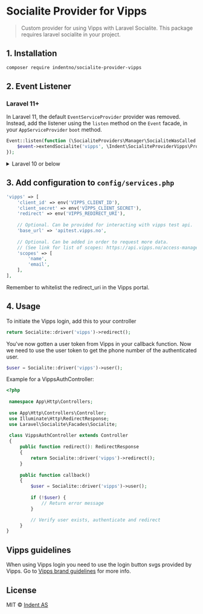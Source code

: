# Socialite Provider for Vipps

> Custom provider for using Vipps with Laravel Socialite. This package requires laravel socialite in your project.

## 1. Installation

```bash
composer require indentno/socialite-provider-vipps
```

## 2. Event Listener

### Laravel 11+

In Laravel 11, the default `EventServiceProvider` provider was removed. Instead, add the listener using the `listen` method on the `Event` facade, in your `AppServiceProvider` `boot` method.

```php
Event::listen(function (\SocialiteProviders\Manager\SocialiteWasCalled $event) {
    $event->extendSocialite('vipps', \Indent\SocialiteProviderVipps\Provider::class);
});
```
<details>
<summary>
Laravel 10 or below
</summary>
Configure the package's listener to listen for `SocialiteWasCalled` events.

Add the event to your `listen[]` array in `app/Providers/EventServiceProvider`. See the [Base Installation Guide](https://socialiteproviders.com/usage/) for detailed instructions.

```php
protected $listen = [
    \SocialiteProviders\Manager\SocialiteWasCalled::class => [
        // ... other providers
        \Indent\SocialiteProviderVipps\VippsExtendSocialite::class . '@handle',
    ],
];
```
</details>

## 3. Add configuration to `config/services.php`

```php
'vipps' => [
    'client_id' => env('VIPPS_CLIENT_ID'),
    'client_secret' => env('VIPPS_CLIENT_SECRET'),
    'redirect' => env('VIPPS_REDIRECT_URI'),
    
    // Optional. Can be provided for interacting with vipps test api.
    'base_url' => 'apitest.vipps.no',
    
    // Optional. Can be added in order to request more data.
    // (See link for list of scopes: https://api.vipps.no/access-management-1.0/access/.well-known/openid-configuration)
    'scopes' => [
        'name',
        'email',
    ],
],
```

Remember to whitelist the redirect_uri in the Vipps portal.

## 4. Usage

To initiate the Vipps login, add this to your controller

```php
return Socialite::driver('vipps')->redirect();
```

You've now gotten a user token from Vipps in your callback function. Now we need to 
use the user token to get the phone number of the authenticated user.

```php
$user = Socialite::driver('vipps')->user();
```

Example for a VippsAuthController:

```php
<?php
 
 namespace App\Http\Controllers;
 
 use App\Http\Controllers\Controller;
 use Illuminate\Http\RedirectResponse;
 use Laravel\Socialite\Facades\Socialite;
 
 class VippsAuthController extends Controller
 {
     public function redirect(): RedirectResponse
     {
         return Socialite::driver('vipps')->redirect();
     }
 
     public function callback()
     {
         $user = Socialite::driver('vipps')->user();
 
         if (!$user) {
             // Return error message
         }

         // Verify user exists, authenticate and redirect
     }
}
```

## Vipps guidelines

When using Vipps login you need to use the login button svgs provided by Vipps.
Go to [Vipps brand guidelines](https://developer.vippsmobilepay.com/docs/knowledge-base/design-guidelines/) for more info.

## License

MIT © [Indent AS](https://www.indent.no)

